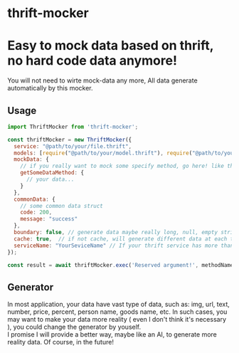 # thrift-mocker

# Easy to mock data based on thrift, no hard code data anymore!

You will not need to wirte mock-data any more, All data generate automatically by this mocker.  


## Usage
```js
import ThriftMocker from 'thrift-mocker';

const thriftMocker = new ThriftMocker({
  service: "@path/to/your/file.thrift",
  models: [require("@path/to/your/model.thrift"), require("@path/to/your/another-model.thrift")],   // more than one model thrift file.
  mockData: {
    // if you really want to mock some specify method, go here! like the following:
    getSomeDataMethod: {
      // your data...
    }
  },
  commonData: {
    // some common data struct
    code: 200,
    message: "success"
  },
  boundary: false, // generate data maybe really long, null, empty string, etc.
  cache: true,  // if not cache, will generate different data at each time. Your choice.
  serviceName: "YourSeviceName" // If your thrift service has more than one service, you have to indicate the service you need!
});

const result = await thriftMocker.exec('Reserved argument!', methodName, ...args);
```

## Generator
In most application, your data have vast type of data, such as: img, url, text, number, price, percent, person name, goods name, etc.
In such cases, you may want to make your data more reality ( even I don't think it's necessary ), you could change the generator by youself.    
I promise I will provide a better way, maybe like an AI, to generate more reality data. Of course, in the future!
